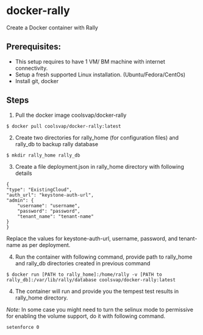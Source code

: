 docker-rally
============

Create a Docker container with Rally


Prerequisites:
--------------
- This setup requires to have 1 VM/ BM machine with internet connectivity.
- Setup a fresh supported Linux installation. (Ubuntu/Fedora/CentOs)
- Install git, docker

Steps
-----
1. Pull the docker image coolsvap/docker-rally
```
$ docker pull coolsvap/docker-rally:latest
```
2. Create two directories  for rally_home (for configuration files) and rally_db to backup rally database
```
$ mkdir rally_home rally_db
```
3. Create a file deployment.json in rally_home directory with following details

```
{
"type": "ExistingCloud",
"auth_url": "keystone-auth-url",
"admin": {
    "username": "username",
    "password": "password",
    "tenant_name": "tenant-name"
}
}
```

Replace the values for keystone-auth-url, username, password, and tenant-name as per deployment.

4. Run the container with following command, provide path to rally_home and rally_db directories created in previous command

```
$ docker run [PATH to rally_home]:/home/rally -v [PATH to rally_db]:/var/lib/rally/database coolsvap/docker-rally:latest
```

4. The container will run and provide you the tempest test results in rally_home directory.

*Note:* In some case you might need to turn the selinux mode to permissive for enabling the volume support, do it with following command.

```
setenforce 0
```
